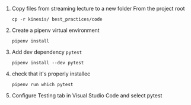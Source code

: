 1. Copy files from streaming lecture to a new folder
    From the project root

    ```shell
    cp -r kinesis/ best_practices/code 
    ```
1. Create a pipenv virtual environment

    ```shell
    pipenv install
    ```

1. Add dev dependency `pytest`
    ```shell
    pipenv install --dev pytest
    ```

1. check that it's properly installec
    ```shell
    pipenv run which pytest
    ```
1. Configure Testing tab in Visual Studio Code and select pytest